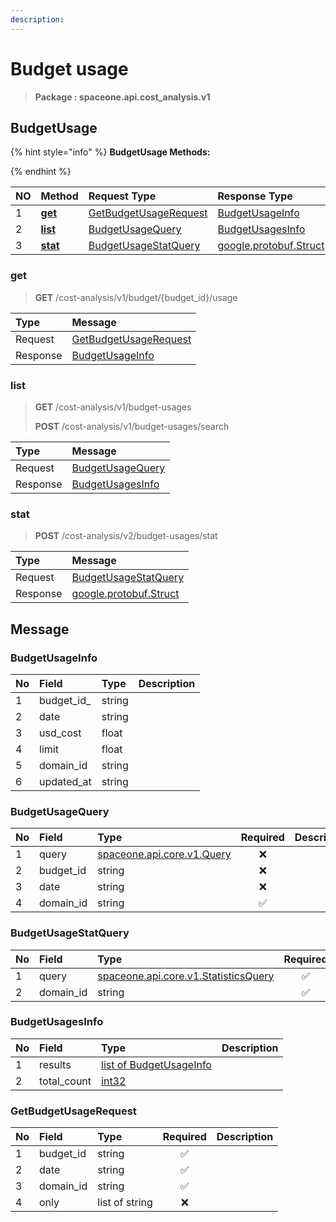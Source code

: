 ```yaml
---
description:  
---
```

# Budget usage

>  **Package : spaceone.api.cost_analysis.v1**

## BudgetUsage

{% hint style="info" %}
**BudgetUsage Methods:**

{%  endhint %}


| NO |  Method | Request Type | Response Type | Description |
| :--- | :--- | :--- | :--- | :--- |
| 1 | [**get**](budget-usage.md#get)|   [GetBudgetUsageRequest](budget-usage.md#getbudgetusagerequest) |   [BudgetUsageInfo](budget-usage.md#budgetusageinfo) |  |
| 2 | [**list**](budget-usage.md#list)|   [BudgetUsageQuery](budget-usage.md#budgetusagequery) |   [BudgetUsagesInfo](budget-usage.md#budgetusagesinfo) |  |
| 3 | [**stat**](budget-usage.md#stat)|   [BudgetUsageStatQuery](budget-usage.md#budgetusagestatquery) |  [google.protobuf.Struct](https://github.com/protocolbuffers/protobuf/blob/master/src/google/protobuf/struct.proto)|  | 
 

 
### get
> **GET** /cost-analysis/v1/budget/{budget_id}/usage
>


| Type | Message |
| :--- | :--- |
| Request | [GetBudgetUsageRequest](budget-usage.md#getbudgetusagerequest) |
| Response |  [BudgetUsageInfo](budget-usage.md#budgetusageinfo)  |
 
 

 
### list
> **GET** /cost-analysis/v1/budget-usages
>
> **POST** /cost-analysis/v1/budget-usages/search



| Type | Message |
| :--- | :--- |
| Request | [BudgetUsageQuery](budget-usage.md#budgetusagequery) |
| Response |  [BudgetUsagesInfo](budget-usage.md#budgetusagesinfo)  |
 
 

 
### stat
> **POST** /cost-analysis/v2/budget-usages/stat
>


| Type | Message |
| :--- | :--- |
| Request | [BudgetUsageStatQuery](budget-usage.md#budgetusagestatquery) |
| Response | [google.protobuf.Struct](https://github.com/protocolbuffers/protobuf/blob/master/src/google/protobuf/struct.proto) |


## 

## Message

### BudgetUsageInfo
| No | Field | Type |  Description |
| :--- | :--- | :--- | :--- |
| 1 | budget_id_ |string | |
| 2 | date |string | |
| 3 | usd_cost |float | |
| 4 | limit |float | |
| 5 | domain_id |string | |
| 6 | updated_at |string | |

### BudgetUsageQuery
| No | Field | Type | Required | Description |
| :--- | :--- | :--- | :---: | :--- |
| 1 | query |[spaceone.api.core.v1.Query](https://spaceone-dev.gitbook.io/api-reference/common-v1/search-query)|❌| |
| 2 | budget_id |string|❌| |
| 3 | date |string|❌| |
| 4 | domain_id |string|✅| |

### BudgetUsageStatQuery
| No | Field | Type | Required | Description |
| :--- | :--- | :--- | :---: | :--- |
| 1 | query |[spaceone.api.core.v1.StatisticsQuery](https://spaceone-dev.gitbook.io/api-reference/common-v1/statistics-query)|✅| |
| 2 | domain_id |string|✅| |

### BudgetUsagesInfo
| No | Field | Type |  Description |
| :--- | :--- | :--- | :--- |
| 1 | results |[list of BudgetUsageInfo](budget-usage.md#budgetusageinfo) | |
| 2 | total_count |[int32](https://github.com/protocolbuffers/protobuf/blob/master/src/google/protobuf/type.proto) | |

### GetBudgetUsageRequest
| No | Field | Type | Required | Description |
| :--- | :--- | :--- | :---: | :--- |
| 1 | budget_id |string|✅| |
| 2 | date |string|✅| |
| 3 | domain_id |string|✅| |
| 4 | only |list of string|❌| |

